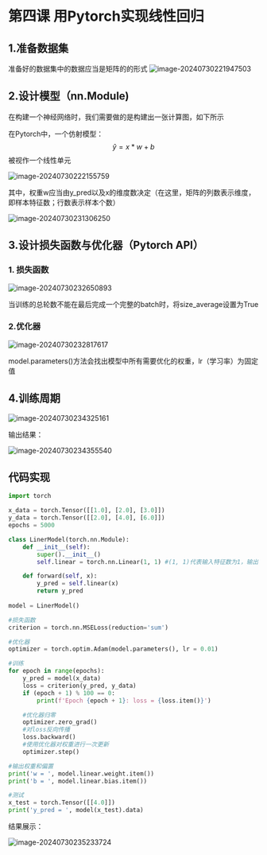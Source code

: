 # 第四课 用Pytorch实现线性回归

## 1.准备数据集

准备好的数据集中的数据应当是矩阵的的形式
![image-20240730221947503](C:\Users\23191\AppData\Roaming\Typora\typora-user-images\image-20240730221947503.png)



## 2.设计模型（nn.Module)

在构建一个神经网络时，我们需要做的是构建出一张计算图，如下所示

在Pytorch中，一个仿射模型：
$$
\hat{y}=x*w+b
$$
被视作一个线性单元

![image-20240730222155759](C:\Users\23191\AppData\Roaming\Typora\typora-user-images\image-20240730222155759.png)

其中，权重w应当由y_pred以及x的维度数决定（在这里，矩阵的列数表示维度，即样本特征数；行数表示样本个数）

![image-20240730231306250](C:\Users\23191\AppData\Roaming\Typora\typora-user-images\image-20240730231306250.png)



## 3.设计损失函数与优化器（Pytorch API）

### 1. 损失函数

![image-20240730232650893](C:\Users\23191\AppData\Roaming\Typora\typora-user-images\image-20240730232650893.png)

当训练的总轮数不能在最后完成一个完整的batch时，将size_average设置为True

### 2.优化器

![image-20240730232817617](C:\Users\23191\AppData\Roaming\Typora\typora-user-images\image-20240730232817617.png)

model.parameters()方法会找出模型中所有需要优化的权重，lr（学习率）为固定值



## 4.训练周期

![image-20240730234325161](C:\Users\23191\AppData\Roaming\Typora\typora-user-images\image-20240730234325161.png)

输出结果：

![image-20240730234355540](C:\Users\23191\AppData\Roaming\Typora\typora-user-images\image-20240730234355540.png)

## 代码实现

~~~python
import torch

x_data = torch.Tensor([[1.0], [2.0], [3.0]])
y_data = torch.Tensor([[2.0], [4.0], [6.0]])
epochs = 5000

class LinerModel(torch.nn.Module):
    def __init__(self):
        super().__init__()
        self.linear = torch.nn.Linear(1, 1) #(1, 1)代表输入特征数为1，输出特征数为1

    def forward(self, x):
        y_pred = self.linear(x)
        return y_pred
    
model = LinerModel()

#损失函数
criterion = torch.nn.MSELoss(reduction='sum')

#优化器
optimizer = torch.optim.Adam(model.parameters(), lr = 0.01)

#训练
for epoch in range(epochs):
    y_pred = model(x_data)
    loss = criterion(y_pred, y_data)
    if (epoch + 1) % 100 == 0:
        print(f'Epoch {epoch + 1}: loss = {loss.item()}')

    #优化器归零
    optimizer.zero_grad()
    #对loss反向传播
    loss.backward()
    #使用优化器对权重进行一次更新
    optimizer.step()

#输出权重和偏置
print('w = ', model.linear.weight.item())
print('b = ', model.linear.bias.item())

#测试
x_test = torch.Tensor([[4.0]])
print('y_pred = ', model(x_test).data)
~~~

结果展示：

![image-20240730235233724](C:\Users\23191\AppData\Roaming\Typora\typora-user-images\image-20240730235233724.png)

